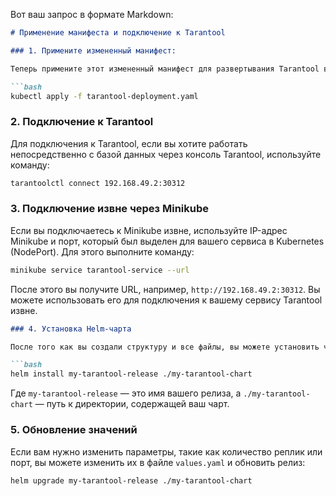 Вот ваш запрос в формате Markdown:

```markdown
# Применение манифеста и подключение к Tarantool

### 1. Примените измененный манифест:

Теперь примените этот измененный манифест для развертывания Tarantool в Minikube.

```bash
kubectl apply -f tarantool-deployment.yaml
```

### 2. Подключение к Tarantool

Для подключения к Tarantool, если вы хотите работать непосредственно с базой данных через консоль Tarantool, используйте команду:

```bash
tarantoolctl connect 192.168.49.2:30312
```


### 3. Подключение извне через Minikube

Если вы подключаетесь к Minikube извне, используйте IP-адрес Minikube и порт, который был выделен для вашего сервиса в Kubernetes (NodePort). Для этого выполните команду:

```bash
minikube service tarantool-service --url
```

После этого вы получите URL, например, `http://192.168.49.2:30312`. Вы можете использовать его для подключения к вашему сервису Tarantool извне.

```markdown
### 4. Установка Helm-чарта

После того как вы создали структуру и все файлы, вы можете установить чарт с помощью команды:

```bash
helm install my-tarantool-release ./my-tarantool-chart
```

Где `my-tarantool-release` — это имя вашего релиза, а `./my-tarantool-chart` — путь к директории, содержащей ваш чарт.

### 5. Обновление значений

Если вам нужно изменить параметры, такие как количество реплик или порт, вы можете изменить их в файле `values.yaml` и обновить релиз:

```bash
helm upgrade my-tarantool-release ./my-tarantool-chart
```
